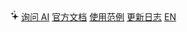 <body>
  <nav>
    <a id="ask-ai"
      data-endpoint="https://9b767964ir.us.aircode.run/ask"
      href="###"
      data-predefined-questions="
        我应该怎么使用 spritejs？
        如何用 spritejs 来画一个圆？
        我怎么才能将 spritejs 运行在 web worker 里？
        如何用 spritejs 绘制 3D 物体？
      "
      ><svg class="icon" viewBox="0 0 12 14" fill="currentColor" style="height:1rem;margin-right:.2rem"><path fill-rule="evenodd" clip-rule="evenodd" d="M6.61655 13.3474C6.69072 13.3474 6.75047 13.3232 6.7958 13.2749C6.84525 13.2306 6.87616 13.1721 6.88852 13.0996C6.97094 12.4628 7.0616 11.9269 7.1605 11.4916C7.26352 11.0564 7.39951 10.6997 7.56847 10.4216C7.73742 10.1435 7.96202 9.92194 8.24223 9.75671C8.52245 9.59147 8.88099 9.46454 9.31782 9.37581C9.7587 9.28313 10.2986 9.20257 10.9373 9.13407C11.0156 9.12598 11.0774 9.09776 11.1227 9.04939C11.1722 9.00103 11.1969 8.94061 11.1969 8.86806C11.1969 8.79552 11.1722 8.7351 11.1227 8.68674C11.0774 8.63837 11.0156 8.61015 10.9373 8.60206C10.2986 8.53356 9.7587 8.45498 9.31782 8.36634C8.88099 8.27366 8.52245 8.1447 8.24223 7.97946C7.96202 7.81424 7.73742 7.59259 7.56847 7.31452C7.39951 7.03646 7.26352 6.6798 7.1605 6.24456C7.0616 5.80932 6.97094 5.27132 6.88852 4.63056C6.87616 4.56205 6.84525 4.50563 6.7958 4.4613C6.75047 4.41293 6.69072 4.38876 6.61655 4.38876C6.54237 4.38876 6.48056 4.41293 6.4311 4.4613C6.38578 4.50563 6.35693 4.56205 6.34456 4.63056C6.26627 5.27132 6.17561 5.80932 6.07259 6.24456C5.97369 6.6798 5.8377 7.03646 5.66462 7.31452C5.49566 7.59259 5.27108 7.81424 4.99086 7.97946C4.71064 8.1447 4.35212 8.27366 3.91531 8.36634C3.4785 8.45498 2.93866 8.53356 2.2958 8.60206C2.21751 8.61015 2.15363 8.63837 2.10418 8.68674C2.05473 8.7351 2.03001 8.79552 2.03001 8.86806C2.03001 8.94061 2.05473 9.00103 2.10418 9.04939C2.15363 9.09776 2.21751 9.12598 2.2958 9.13407C2.93454 9.21462 3.47231 9.30533 3.90913 9.4061C4.34594 9.50283 4.70239 9.63175 4.97849 9.79294C5.25871 9.95413 5.48331 10.1718 5.65226 10.4458C5.82122 10.7158 5.95721 11.0664 6.06023 11.4976C6.16325 11.9288 6.25802 12.4628 6.34456 13.0996C6.35693 13.1721 6.38578 13.2306 6.4311 13.2749C6.48056 13.3232 6.54237 13.3474 6.61655 13.3474ZM2.65431 7.00622C2.70377 7.00622 2.74498 6.9901 2.77795 6.95787C2.81091 6.92563 2.82945 6.88734 2.83358 6.84301C2.88714 6.46016 2.94072 6.16396 2.99429 5.9544C3.04786 5.74081 3.13234 5.58163 3.24773 5.47685C3.36311 5.36804 3.53412 5.28341 3.76078 5.22296C3.98742 5.16251 4.30267 5.094 4.70652 5.01744C4.81366 5.00131 4.86723 4.94287 4.86723 4.84212C4.86723 4.79377 4.85074 4.75548 4.81778 4.72727C4.78893 4.69503 4.75185 4.67489 4.70652 4.66682C4.30267 4.6104 3.98536 4.556 3.7546 4.50361C3.52794 4.44719 3.35693 4.36458 3.24155 4.25576C3.13028 4.14293 3.04786 3.9777 2.99429 3.76008C2.94072 3.53843 2.88714 3.23417 2.83358 2.84729C2.82122 2.73848 2.76146 2.68408 2.65431 2.68408C2.54717 2.68408 2.48536 2.7405 2.46888 2.85334C2.42355 3.23215 2.3741 3.52836 2.32053 3.74195C2.26696 3.95553 2.18248 4.11673 2.06709 4.22554C1.95171 4.33032 1.77863 4.41293 1.54786 4.47339C1.32121 4.52981 1.00597 4.59428 0.602121 4.66682C0.494978 4.68698 0.441406 4.74541 0.441406 4.84212C0.441406 4.94287 0.503219 5.00131 0.626846 5.01744C1.02245 5.08594 1.33357 5.14841 1.56023 5.20483C1.791 5.26125 1.96201 5.34386 2.07328 5.45267C2.18454 5.56148 2.26696 5.72469 2.32053 5.94231C2.3741 6.1559 2.42355 6.45412 2.46888 6.83697C2.48536 6.9498 2.54717 7.00622 2.65431 7.00622ZM5.49773 3.08909C5.56366 3.08909 5.60487 3.05281 5.62135 2.98028C5.67493 2.67803 5.72643 2.45638 5.77589 2.31533C5.82534 2.17025 5.92217 2.06749 6.0664 2.00704C6.21064 1.94659 6.45377 1.88815 6.7958 1.83173C6.86998 1.81561 6.90707 1.77531 6.90707 1.71084C6.90707 1.6383 6.86998 1.598 6.7958 1.58993C6.45377 1.52949 6.21064 1.47105 6.0664 1.41463C5.92217 1.35418 5.82534 1.25343 5.77589 1.11238C5.72643 0.967306 5.67493 0.741626 5.62135 0.435348C5.60487 0.362808 5.56366 0.326538 5.49773 0.326538C5.42355 0.326538 5.38234 0.362808 5.3741 0.435348C5.31641 0.741626 5.26283 0.967306 5.21338 1.11238C5.16806 1.25343 5.07121 1.35418 4.92286 1.41463C4.77863 1.47105 4.5355 1.52949 4.19347 1.58993C4.11929 1.598 4.0822 1.6383 4.0822 1.71084C4.0822 1.77531 4.11929 1.81561 4.19347 1.83173C4.5355 1.88815 4.77863 1.94659 4.92286 2.00704C5.07121 2.06749 5.16806 2.17025 5.21338 2.31533C5.26283 2.45638 5.31641 2.67803 5.3741 2.98028C5.38234 3.05281 5.42355 3.08909 5.49773 3.08909Z"></path></svg>询问 AI</a>
    <a href="#/zh-cn/index">官方文档</a>
    <a href="/demo" target="_blank">使用范例</a>
    <a href="#/zh-cn/changelog" target="_blank">更新日志</a>
    <a href="#/en/index">EN</a>
  </nav>
</body>